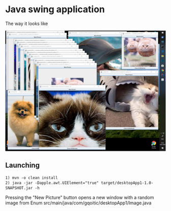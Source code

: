 # Java swing application

The way it looks like

![](src/main/resources/ice_screenshot_20200719-181333.png)

## Launching

```
1) mvn -o clean install
2) java -jar -Dapple.awt.UIElement="true" target/desktopApp1-1.0-SNAPSHOT.jar -h
```

Pressing the "New Picture" button opens a new window with a random image from Enum src/main/java/com/gqoitic/desktopApp1/Image.java
